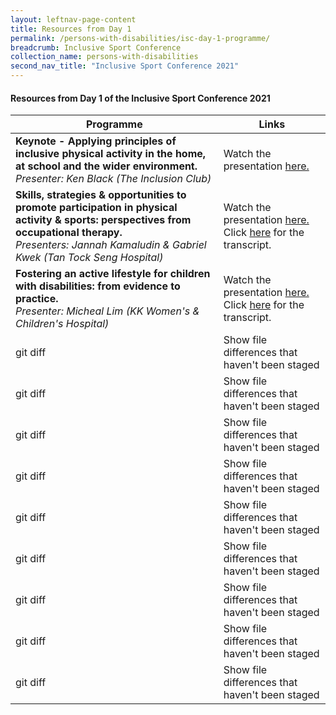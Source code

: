 ```yaml
---
layout: leftnav-page-content
title: Resources from Day 1
permalink: /persons-with-disabilities/isc-day-1-programme/
breadcrumb: Inclusive Sport Conference
collection_name: persons-with-disabilities
second_nav_title: "Inclusive Sport Conference 2021"
---
```


#### Resources from Day 1 of the Inclusive Sport Conference 2021


| Programme | Links |
| --- | --- |
| **Keynote - Applying principles of inclusive physical activity in the home, at school and the wider environment.**<br>*Presenter: Ken Black (The Inclusion Club)* | Watch the presentation [here.](https://www.youtube.com/watch?v=bOKXQj6MfC4&list=PLq_iyD5SmqtbG9RGam919OstsmGcF6iB2&index=2) |
| **Skills, strategies & opportunities to promote participation in physical activity & sports: perspectives from occupational therapy.**<br>*Presenters: Jannah Kamaludin & Gabriel Kwek (Tan Tock Seng Hospital)* | Watch the presentation [here.](https://www.youtube.com/watch?v=_mljiapm6X0&list=PLq_iyD5SmqtbG9RGam919OstsmGcF6iB2&index=4)<br>Click <a href="/misc/transcript_1.pdf">here</a> for the transcript. |
| **Fostering an active lifestyle for children with disabilities: from evidence to practice.**<br>*Presenter: Micheal Lim (KK Women's & Children's Hospital)* | Watch the presentation [here.](https://www.youtube.com/watch?v=iObjcmBysys&list=PLq_iyD5SmqtbG9RGam919OstsmGcF6iB2&index=5)<br>Click <a href="/misc/transcript_2.pdf">here</a> for the transcript. |
| git diff | Show file differences that haven't been staged |
| git diff | Show file differences that haven't been staged |
| git diff | Show file differences that haven't been staged |
| git diff | Show file differences that haven't been staged |
| git diff | Show file differences that haven't been staged |
| git diff | Show file differences that haven't been staged |
| git diff | Show file differences that haven't been staged |
| git diff | Show file differences that haven't been staged |
| git diff | Show file differences that haven't been staged |
